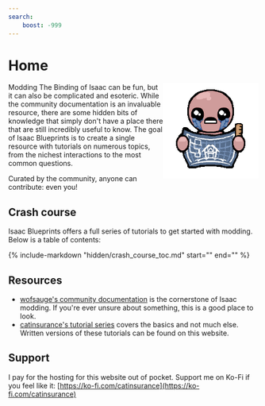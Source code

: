 ```yaml
---
search:
    boost: -999
---
```

# Home
<img align="right" src="./tutorials/assets/isaacsblueprints.png" />
Modding The Binding of Isaac can be fun, but it can also be complicated and esoteric. While the community documentation is an invaluable resource, there are some hidden bits of knowledge that simply don't have a place there that are still incredibly useful to know. The goal of Isaac Blueprints is to create a single resource with tutorials on numerous topics, from the nichest interactions to the most common questions.

Curated by the community, anyone can contribute: even you!

## Crash course
Isaac Blueprints offers a full series of tutorials to get started with modding. Below is a table of contents:

{%
    include-markdown "hidden/crash_course_toc.md"
    start="<!--toc-start-->"
    end="<!--toc-end-->"
%}

## Resources

* [wofsauge's community documentation](https://wofsauge.github.io/IsaacDocs/rep/index.html) is the cornerstone of Isaac modding. If you're ever unsure about something, this is a good place to look.
* [catinsurance's tutorial series](https://www.youtube.com/playlist?list=PLkIbky8_pFUpqAF9l7dh_YsEV-zpJ4q50) covers the basics and not much else. Written versions of these tutorials can be found on this website.

## Support
I pay for the hosting for this website out of pocket. Support me on Ko-Fi if you feel like it: [https://ko-fi.com/catinsurance](https://ko-fi.com/catinsurance)